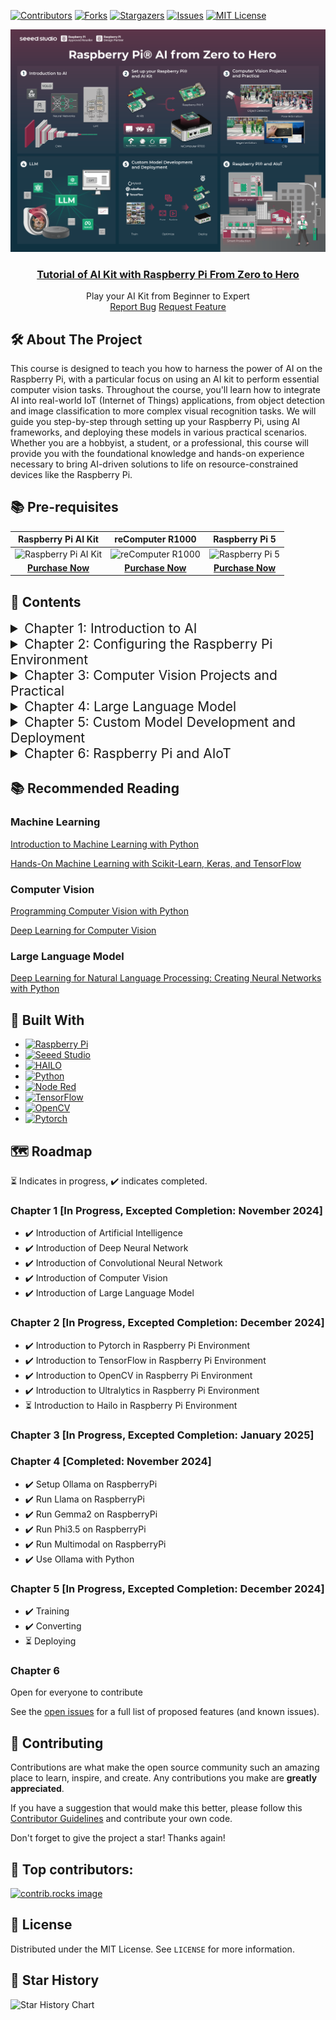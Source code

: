 [![Contributors][contributors-shield]][contributors-url]
[![Forks][forks-shield]][forks-url]
[![Stargazers][stars-shield]][stars-url]
[![Issues][issues-shield]][issues-url]
[![MIT License][license-shield]][license-url]

<div align="center">
  <img src="pictures/README/banner.png" style="max-width: 100%; height: auto;" />
  <h3 align="center"><a href="https://seeed-projects.github.io/Tutorial-of-AI-Kit-with-Raspberry-Pi-From-Zero-to-Hero/">Tutorial of AI Kit with Raspberry Pi From Zero to Hero</a> </h3>
  <p align="center">
    Play your AI Kit from Beginner to Expert
    <br />
    <a href="https://github.com/Seeed-Projects/Tutorial-of-AI-Kit-with-Raspberry-Pi-From-Zero-to-Hero/issues/new?labels=bug&template=bug_report.md">Report Bug</a>
    <a href="https://github.com/Seeed-Projects/Tutorial-of-AI-Kit-with-Raspberry-Pi-From-Zero-to-Hero/issues/new?labels=enhancement&template=feature_request.md">Request Feature</a>
  </p>
</div>

## 🛠️ About The Project

This course is designed to teach you how to harness the power of AI on the Raspberry Pi, with a particular focus on using an AI kit to perform essential computer vision tasks. Throughout the course, you'll learn how to integrate AI into real-world IoT (Internet of Things) applications, from object detection and image classification to more complex visual recognition tasks. We will guide you step-by-step through setting up your Raspberry Pi, using AI frameworks, and deploying these models in various practical scenarios. Whether you are a hobbyist, a student, or a professional, this course will provide you with the foundational knowledge and hands-on experience necessary to bring AI-driven solutions to life on resource-constrained devices like the Raspberry Pi.

## 📚 Pre-requisites

|                                                                        Raspberry Pi AI Kit                                                                         |                                                              reComputer R1000                                                              |                                                                         Raspberry Pi 5                                                                          |
| :----------------------------------------------------------------------------------------------------------------------------------------------------------------: | :----------------------------------------------------------------------------------------------------------------------------------------: | :-------------------------------------------------------------------------------------------------------------------------------------------------------------: |
| ![Raspberry Pi AI Kit](https://media-cdn.seeedstudio.com/media/catalog/product/cache/bb49d3ec4ee05b6f018e93f896b8a25d/2/-/2-113060086-raspberry-pi-ai-kit-all.jpg) | ![reComputer R1000](https://media-cdn.seeedstudio.com/media/catalog/product/cache/bb49d3ec4ee05b6f018e93f896b8a25d/1/1/113991314-2_1.jpeg) | ![Raspberry Pi 5](https://media-cdn.seeedstudio.com/media/catalog/product/cache/bb49d3ec4ee05b6f018e93f896b8a25d/1/-/1-102110919-raspberry-pi-5-8gb-45font.jpg) |
|                                          [**Purchase Now**](https://www.seeedstudio.com/Raspberry-Pi-AI-Kit-p-5900.html?utm_source=PiAICourse&utm_medium=github&utm_campaign=Course)                                           |                              [**Purchase Now**](https://www.seeedstudio.com/reComputer-R1035-10-p-5925.html?utm_source=PiAICourse&utm_medium=github&utm_campaign=Course)                               |                                         [**Purchase Now**](https://www.seeedstudio.com/Raspberry-Pi-5-8GB-p-5810.html?utm_source=PiAICourse&utm_medium=github&utm_campaign=Course)                                          |


## 📝 Contents

<details>
<summary style="font-size: 1.5em;">Chapter 1: Introduction to AI</summary>

- [Introduction of Deep Neural Network](https://github.com/Seeed-Projects/Tutorial-of-AI-Kit-with-Raspberry-Pi-From-Zero-to-Hero/blob/main/articles/Chapter%201%20-%20Introduction%20to%20AI/Introduction_to_DNN.md)
- [Introduction of Computer Vision](https://github.com/Seeed-Projects/Tutorial-of-AI-Kit-with-Raspberry-Pi-From-Zero-to-Hero/blob/main/articles/Chapter%201%20-%20Introduction%20to%20AI/Overview_of_Computer_Vision.md)

</details>

<details>
<summary style="font-size: 1.5em;">Chapter 2: Configuring the Raspberry Pi Environment</summary>

- [Introduction to OpenCV in Raspberry Pi Environment](https://github.com/Seeed-Projects/Tutorial-of-AI-Kit-with-Raspberry-Pi-From-Zero-to-Hero/blob/main/articles/Chapter%202%20-%20Configuring%20the%20RaspberryPi%20Environment/Introduction_to_OpenCV.md)

</details>

<details>
<summary style="font-size: 1.5em;">Chapter 3: Computer Vision Projects and Practical</summary>
</details>


<details>
<summary style="font-size: 1.5em;"> Chapter 4: Large Language Model</summary>

- [Setup Ollama on RaspberryPi](https://github.com/Seeed-Projects/Tutorial-of-AI-Kit-with-Raspberry-Pi-From-Zero-to-Hero/blob/main/articles/Chapter%204%20-%20Large%20Language%20Model/Setup_Ollama_on_RaspberryPi.md)
- [Run Llama on RaspberryPi](https://github.com/Seeed-Projects/Tutorial-of-AI-Kit-with-Raspberry-Pi-From-Zero-to-Hero/blob/main/articles/Chapter%204%20-%20Large%20Language%20Model/Run_Llama_on_RaspberryPi.md)
- [Run Gemma2 on RaspberryPi](https://github.com/Seeed-Projects/Tutorial-of-AI-Kit-with-Raspberry-Pi-From-Zero-to-Hero/blob/main/articles/Chapter%204%20-%20Large%20Language%20Model/Run_Gemma2_on_RaspberryPi.md)
- [Run Phi3.5 on RaspberryPi](https://github.com/Seeed-Projects/Tutorial-of-AI-Kit-with-Raspberry-Pi-From-Zero-to-Hero/blob/main/articles/Chapter%204%20-%20Large%20Language%20Model/Run_Phi3.5_on_Raspberryi.md)
- [Run Multimodal on RaspberryPi](https://github.com/Seeed-Projects/Tutorial-of-AI-Kit-with-Raspberry-Pi-From-Zero-to-Hero/blob/main/articles/Chapter%204%20-%20Large%20Language%20Model/Run_Multimodal_on_Raspberry.md)
- [Use Ollama with Python](https://github.com/Seeed-Projects/Tutorial-of-AI-Kit-with-Raspberry-Pi-From-Zero-to-Hero/blob/main/articles/Chapter%204%20-%20Large%20Language%20Model/Use_Ollama_with_Python.md)

</details>

<details>
<summary style="font-size: 1.5em;">Chapter 5: Custom Model Development and Deployment</summary>

- [Training Your Model](https://github.com/Seeed-Projects/Tutorial-of-AI-Kit-with-Raspberry-Pi-From-Zero-to-Hero/blob/main/articles/Chapter%205%20-%20Custom%20Model%20Development%20and%20Deployment/Training%20Your%20Model.md)
- [Convert Your Model](https://github.com/Seeed-Projects/Tutorial-of-AI-Kit-with-Raspberry-Pi-From-Zero-to-Hero/blob/main/articles/Chapter%205%20-%20Custom%20Model%20Development%20and%20Deployment/Convert%20Your%20Model.md)
- [Deploy Your Model](https://github.com/Seeed-Projects/Tutorial-of-AI-Kit-with-Raspberry-Pi-From-Zero-to-Hero/blob/main/articles/Chapter%205%20-%20Custom%20Model%20Development%20and%20Deployment/Deploy%20Your%20Model.md)

</details>

<details>
<summary style="font-size: 1.5em;">Chapter 6: Raspberry Pi and AIoT</summary>
</details>

## 📚 Recommended Reading

### Machine Learning

[Introduction to Machine Learning with Python](https://github.com/amueller/introduction_to_ml_with_python)

[Hands-On Machine Learning with Scikit-Learn, Keras, and TensorFlow](http://14.139.161.31/OddSem-0822-1122/Hands-On_Machine_Learning_with_Scikit-Learn-Keras-and-TensorFlow-2nd-Edition-Aurelien-Geron.pdf)


### Computer Vision

[Programming Computer Vision with Python](https://programmingcomputervision.com/downloads/ProgrammingComputerVision_CCdraft.pdf)

[Deep Learning for Computer Vision](https://machinelearningmastery.com/deep-learning-for-computer-vision/)

### Large Language Model

[Deep Learning for Natural Language Processing: Creating Neural Networks with Python](https://oku.ozturkibrahim.com/docs_python/Deep_Learning_for_Natural_Language_Processing.pdf)

## 🧱 Built With

* [![Raspberry Pi][Raspberry Pi.js]][Raspberry Pi-url]
* [![Seeed Studio][Seeed Studio.js]][Seeed Studio-url]
* [![HAILO][HAILO.js]][HAILO-url]
* [![Python][Python.js]][Python-url]
* [![Node Red][Node Red.js]][Node Red-url]
* [![TensorFlow][TensorFlow.com]][TensorFlow-url]
* [![OpenCV][OpenCV.com]][OpenCV-url]
* [![Pytorch][Pytorch.com]][Pytorch-url]

## 🗺️ Roadmap

⏳ Indicates in progress, ✔️ indicates completed.

### Chapter 1 [In Progress, Excepted Completion: November 2024]

- ✔️ Introduction of Artificial Intelligence
- ✔️ Introduction of Deep Neural Network
- ✔️ Introduction of Convolutional Neural Network
- ✔️ Introduction of Computer Vision
- ✔️ Introduction of Large Language Model

### Chapter 2 [In Progress, Excepted Completion: December 2024]

- ✔️ Introduction to Pytorch in Raspberry Pi Environment
- ✔️ Introduction to TensorFlow in Raspberry Pi Environment
- ✔️ Introduction to OpenCV in Raspberry Pi Environment
- ✔️ Introduction to Ultralytics in Raspberry Pi Environment
- ⏳ Introduction to Hailo in Raspberry Pi Environment

### Chapter 3 [In Progress, Excepted Completion: January 2025]


### Chapter 4 [Completed: November 2024]
- ✔️ Setup Ollama on RaspberryPi
- ✔️ Run Llama on RaspberryPi
- ✔️ Run Gemma2 on RaspberryPi
- ✔️ Run Phi3.5 on RaspberryPi
- ✔️ Run Multimodal on RaspberryPi
- ✔️ Use Ollama with Python

### Chapter 5 [In Progress, Excepted Completion: December 2024]

- ✔️ Training
- ✔️ Converting
- ⏳ Deploying

### Chapter 6

Open for everyone to contribute

See the [open issues](https://github.com/Seeed-Projects/Tutorial-of-AI-Kit-with-Raspberry-Pi-From-Zero-to-Hero/issues) for a full list of proposed features (and known issues).

## 🤝 Contributing

Contributions are what make the open source community such an amazing place to learn, inspire, and create. Any contributions you make are **greatly appreciated**.

If you have a suggestion that would make this better, please follow this [Contributor Guidelines](CONTRIBUTION.md) and contribute your own code.

Don't forget to give the project a star! Thanks again!

## 💞 Top contributors:

<a href="https://github.com/Seeed-Projects/Tutorial-of-AI-Kit-with-Raspberry-Pi-From-Zero-to-Hero/graphs/contributors">
  <img src="https://contrib.rocks/image?repo=Seeed-Projects/Tutorial-of-AI-Kit-with-Raspberry-Pi-From-Zero-to-Hero" alt="contrib.rocks image" />
</a>

## 📄 License

Distributed under the MIT License. See `LICENSE` for more information.

## 🌟 Star History

![Star History Chart](https://api.star-history.com/svg?repos=Seeed-Projects/Tutorial-of-AI-Kit-with-Raspberry-Pi-From-Zero-to-Hero&type=Date)

[contributors-shield]: https://img.shields.io/github/contributors/Seeed-Projects/Tutorial-of-AI-Kit-with-Raspberry-Pi-From-Zero-to-Hero.svg?style=for-the-badge
[contributors-url]: https://github.com/Seeed-Projects/Tutorial-of-AI-Kit-with-Raspberry-Pi-From-Zero-to-Hero/graphs/contributors
[forks-shield]: https://img.shields.io/github/forks/Seeed-Projects/Tutorial-of-AI-Kit-with-Raspberry-Pi-From-Zero-to-Hero.svg?style=for-the-badge
[forks-url]: https://github.com/Seeed-Projects/Tutorial-of-AI-Kit-with-Raspberry-Pi-From-Zero-to-Hero/network/members
[stars-shield]: https://img.shields.io/github/stars/Seeed-Projects/Tutorial-of-AI-Kit-with-Raspberry-Pi-From-Zero-to-Hero.svg?style=for-the-badge
[stars-url]: https://github.com/Seeed-Projects/Tutorial-of-AI-Kit-with-Raspberry-Pi-From-Zero-to-Hero/stargazers
[issues-shield]: https://img.shields.io/github/issues/Seeed-Projects/Tutorial-of-AI-Kit-with-Raspberry-Pi-From-Zero-to-Hero.svg?style=for-the-badge
[issues-url]: https://github.com/Seeed-Projects/Tutorial-of-AI-Kit-with-Raspberry-Pi-From-Zero-to-Hero/issues
[license-shield]: https://img.shields.io/github/license/Seeed-Projects/Tutorial-of-AI-Kit-with-Raspberry-Pi-From-Zero-to-Hero.svg?style=for-the-badge
[license-url]: https://github.com/Seeed-Projects/Tutorial-of-AI-Kit-with-Raspberry-Pi-From-Zero-to-Hero/blob/master/LICENSE.txt
[product-screenshot]: images/screenshot.png
[Python.js]: https://img.shields.io/badge/Python-3776AB?style=for-the-badge&logo=python&logoColor=white
[Python-url]: https://www.python.org/

[Raspberry Pi.js]: https://img.shields.io/badge/Raspberry%20Pi-A22846?style=for-the-badge&logo=raspberry-pi&logoColor=white
[Raspberry Pi-url]: https://www.raspberrypi.com/

[HAILO.js]: https://img.shields.io/badge/HAILO-blue?style=for-the-badge&logo=https://hailo.ai/wp-content/uploads/2023/08/Hailo.png&logoColor=white
[HAILO-url]: https://hailo.ai/


[Seeed Studio.js]: https://img.shields.io/badge/SeeedStudio-green?style=for-the-badge&logo=<https://media-cdn.seeedstudio.com/media/logo/stores/4/logo_2018_horizontal.png>&logoColor=white
[Seeed Studio-url]: https://www.seeedstudio.com/

[Node Red.js]: https://img.shields.io/badge/Node-RED-%2300B4A0?style=for-the-badge&logo=node-red&logoColor=white
[Node Red-url]: https://nodered.org/

[TensorFlow.com]: https://img.shields.io/badge/TensorFlow-2.17-orange?logo=tensorflow
[TensorFlow-url]: https://www.tensorflow.org/

[OpenCV.com]: https://img.shields.io/badge/OpenCV-v4.5.3-blue?logo=opencv
[OpenCV-url]: https://opencv.org/

[Pytorch.com]: https://img.shields.io/badge/PyTorch-v1.12.0-red?logo=pytorch
[Pytorch-url]: https://pytorch.org/










